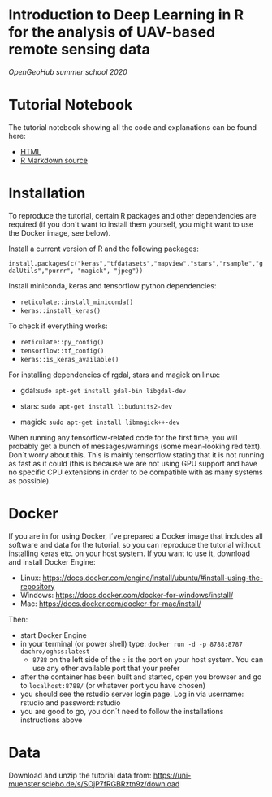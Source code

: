 # Introduction to Deep Learning in R for the analysis of UAV-based remote sensing data

*OpenGeoHub summer school 2020*




# Tutorial Notebook

The tutorial notebook showing all the code and explanations can be found here:

- [HTML](https://dachro.github.io/ogh_summer_school_2020/Tutorial_DL_UAV.html)
- [R Markdown source](https://github.com/DaChro/ogh_summer_school_2020/blob/master/Tutorial_DL_UAV.Rmd)

# Installation

To reproduce the tutorial, certain R packages and other dependencies are required (if you don´t want to install them yourself, you might want to use the Docker image, see below). 

Install a current version of R and the following packages:

`install.packages(c("keras","tfdatasets","mapview","stars","rsample","gdalUtils","purrr", "magick", "jpeg"))`

Install miniconda, keras and tensorflow python dependencies:

- `reticulate::install_miniconda()`
- `keras::install_keras()`

To check if everything works:

- `reticulate::py_config()`
- `tensorflow::tf_config()`
- `keras::is_keras_available()`


For installing dependencies of rgdal, stars and magick on linux:

- gdal:`sudo apt-get install gdal-bin libgdal-dev`

- stars: `sudo apt-get install libudunits2-dev`

- magick: `sudo apt-get install libmagick++-dev`


When running any tensorflow-related code for the first time, you will probably get a bunch of messages/warnings (some mean-looking red text). Don´t worry about this. This is mainly tensorflow stating that it is not running as fast as it could (this is because we are not using GPU support and have no specific CPU extensions in order to be compatible with as many systems as possible).


# Docker

If you are in for using Docker, I´ve prepared a Docker image that includes all software and data for the tutorial, so you can reproduce the tutorial without installing keras etc. on your host system. If you want to use it, download and install Docker Engine:

- Linux: https://docs.docker.com/engine/install/ubuntu/#install-using-the-repository
- Windows: https://docs.docker.com/docker-for-windows/install/
- Mac: https://docs.docker.com/docker-for-mac/install/

Then:

- start Docker Engine
- in your terminal (or power shell) type: `docker run -d -p 8788:8787 dachro/oghss:latest`
    - `8788` on the left side of the `:` is the port on your host system. You can use any other available port that your prefer
- after the container has been built and started, open you browser and go to `localhost:8788/` (or whatever port you have chosen)
- you should see the rstudio server login page. Log in via username: rstudio and password: rstudio
- you are good to go, you don´t need to follow the installations instructions above

# Data

Download and unzip the tutorial data from:
https://uni-muenster.sciebo.de/s/SOjP7fRGBRztn9z/download

